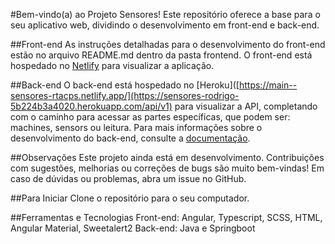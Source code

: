 #Bem-vindo(a) ao Projeto Sensores!
Este repositório oferece a base para o seu aplicativo web, dividindo o desenvolvimento em front-end e back-end.

##Front-end
As instruções detalhadas para o desenvolvimento do front-end estão no arquivo README.md dentro da pasta frontend.
O front-end está hospedado no [Netlify](https://main--sensores-rtacps.netlify.app/) para visualizar a aplicação.

##Back-end
O back-end está hospedado no [Heroku]([https://main--sensores-rtacps.netlify.app/](https://sensores-rodrigo-5b224b3a4020.herokuapp.com/api/v1) para visualizar a API, completando com o caminho para acessar as partes específicas, que podem ser: machines, sensors ou leitura.
Para mais informações sobre o desenvolvimento do back-end, consulte a [documentação](https://devcenter.heroku.com/categories/reference).

##Observações
Este projeto ainda está em desenvolvimento.
Contribuições com sugestões, melhorias ou correções de bugs são muito bem-vindas!
Em caso de dúvidas ou problemas, abra um issue no GitHub.

##Para Iniciar
Clone o repositório para o seu computador.

##Ferramentas e Tecnologias
Front-end: Angular, Typescript, SCSS, HTML, Angular Material, Sweetalert2
Back-end: Java e Springboot
